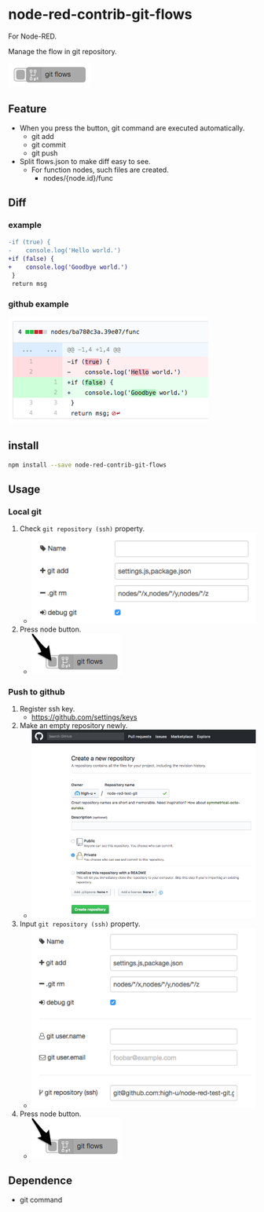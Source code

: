 # node-red-contrib-git-flows

For Node-RED.

Manage the flow in git repository.

![diff image](./screenshots/git-flows-node.png)

## Feature

- When you press the button, git command are executed automatically.
  - git add
  - git commit
  - git push
- Split flows.json to make diff easy to see.
  - For function nodes, such files are created.
    - nodes/{node.id}/func

## Diff 

### example

```diff
-if (true) {
-    console.log('Hello world.')
+if (false) {
+    console.log('Goodbye world.')
 }
 return msg
```

### github example

![diff image](./screenshots/github-diff.png)

## install

```bash
npm install --save node-red-contrib-git-flows
```

## Usage

### Local git

1. Check `git repository (ssh)` property.
    - ![check property](./screenshots/git-flows-property-local.png)
2. Press node button.
    - ![press button](./screenshots/press-button.png)

### Push to github

1. Register ssh key.
    - https://github.com/settings/keys
2. Make an empty repository newly.
    - ![new repository](./screenshots/new-repository.png)
3. Input `git repository (ssh)` property.
    - ![new repository](./screenshots/git-flows-property.png)
4. Press node button.
    - ![press button](./screenshots/press-button.png)

## Dependence

- git command


